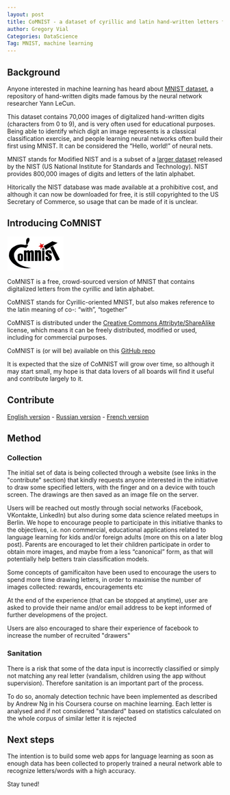 ```yaml
---
layout: post
title: CoMNIST - a dataset of cyrillic and latin hand-written letters for machine learning
author: Gregory Vial
Categories: DataScience
Tag: MNIST, machine learning
---
```


## Background
Anyone interested in machine learning has heard about [MNIST dataset](http://yann.lecun.com/exdb/mnist/), a repository of hand-written digits made famous by the neural network researcher Yann LeCun.

This dataset contains 70,000 images of digitalized hand-written digits (characters from 0 to 9), and is very often used for educational purposes. Being able to identify which digit an image represents is a classical classification exercise, and people learning neural networks often build their first using MNIST. It can be considered the “Hello, world!” of neural nets.

MNIST stands for Modified NIST and is a subset of a [larger dataset](https://www.nist.gov/srd/nist-special-database-19) released by the NIST (US National Institute for Standards and Technology). NIST provides 800,000 images of digits and letters of the latin alphabet.

Hitorically the NIST database was made available at a prohibitive cost, and although it can now be downloaded for free, it is still copyrighted to the US Secretary of Commerce, so usage that can be made of it is unclear.

## Introducing CoMNIST

<img src="/assets/logo-comnist.png" height="80">

CoMNIST is a free, crowd-sourced version of MNIST that contains digitalized letters from the cyrillic and latin alphabet.

CoMNIST stands for Cyrillic-oriented MNIST, but also makes reference to the latin meaning of co-: “with”, “together”

CoMNIST is distributed under the [Creative Commons Attribyte/ShareAlike](http://creativecommons.org/licenses/by-sa/4.0/) license, which means it can be freely distributed, modified or used, including for commercial purposes.

CoMNIST is (or will be) available on this [GitHub repo](https://github.com/GregVial/CoMNIST)

It is expected that the size of CoMNIST will grow over time, so although it may start small, my hope is that data lovers of all boards will find it useful and contribute largely to it.

## Contribute

[English version](http://comnist.gregvi.al) -
[Russian version](http://comnist.gregvi.al/?ru) -
[French version](http://comnist.gregvi.al/?fr)


## Method

### Collection

The initial set of data is being collected through a website (see links in the "contribute" section) that kindly requests anyone interested in the initiative to draw some specified letters, with the finger and on a device with touch screen. The drawings are then saved as an image file on the server.

Users will be reached out mostly through social networks (Facebook, VKontakte, LinkedIn) but also during some data science related meetups in Berlin. We hope to encourage people to participate in this initiative thanks to the objectives, i.e. non commercial, educational applications related to language learning for kids and/or foreign adults (more on this on a later blog post). Parents are encouraged to let their children participate in order to obtain more images, and maybe from a less “canonical” form, as that will potentially help betters train classification models.

Some concepts of gamificaiton have been used to encourage the users to spend more time drawing letters, in order to maximise the number of images collected: rewards, encouragements etc

At the end of the experience (that can be stopped at anytime), user are asked to provide their name and/or email address to be kept informed of further developmens of the project.

Users are also encouraged to share their experience of facebook to increase the number of recruited "drawers" 

### Sanitation

There is a risk that some of the data input is incorrectly classified or simply not matching any real letter (vandalism, children using the app without supervision). Therefore sanitation is an important part of the process.

To do so, anomaly detection technic have been implemented as described by Andrew Ng in his Coursera course on machine learning. Each letter is analysed and if not considered "standard" based on statistics calculated on the whole corpus of similar letter it is rejected

## Next steps

The intention is to build some web apps for language learning as soon as enough data has been collected to properly trained a neural network able to recognize letters/words with a high accuracy.

Stay tuned!
